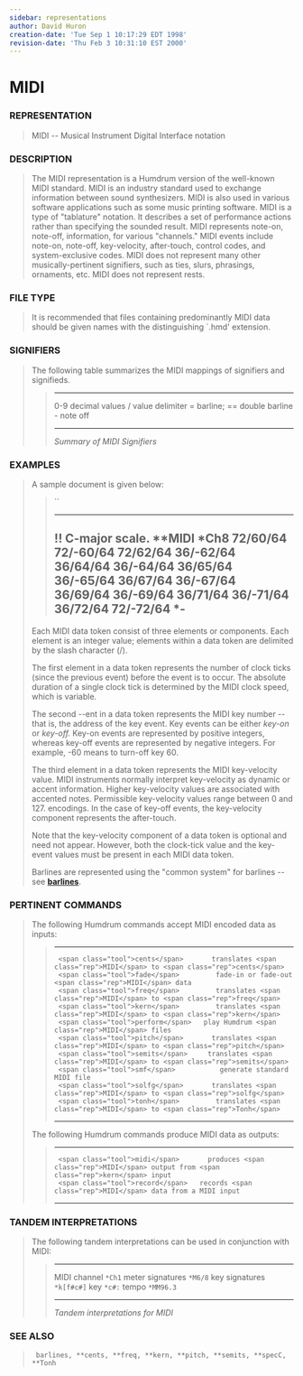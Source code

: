 ```yaml
---
sidebar: representations
author: David Huron
creation-date: 'Tue Sep 1 10:17:29 EDT 1998'
revision-date: 'Thu Feb 3 10:31:10 EST 2000'
---
```



MIDI
===============================

### REPRESENTATION

> <span class="rep">MIDI</span> \-- Musical Instrument Digital Interface notation

### DESCRIPTION

> The <span class="rep">MIDI</span> representation is a Humdrum version of the well-known
> MIDI standard. MIDI is an industry standard used to exchange
> information between sound synthesizers. MIDI is also used in various
> software applications such as some music printing software. MIDI is a
> type of \"tablature\" notation. It describes a set of performance
> actions rather than specifying the sounded result. MIDI represents
> note-on, note-off, information, for various \"channels.\" MIDI events
> include note-on, note-off, key-velocity, after-touch, control codes,
> and system-exclusive codes. MIDI does not represent many other
> musically-pertinent signifiers, such as ties, slurs, phrasings,
> ornaments, etc. MIDI does not represent rests.

### FILE TYPE

> It is recommended that files containing predominantly <span class="rep">MIDI</span> data
> should be given names with the distinguishing \`.hmd\' extension.

### SIGNIFIERS

> The following table summarizes the <span class="rep">MIDI</span> mappings of signifiers
> and signifieds.
>
> >   ----- ----------------------------
> >   0-9   decimal values
> >   /     value delimiter
> >   =     barline; == double barline
> >   \-    note off
> >   ----- ----------------------------
> >
> > *Summary of <span class="rep">MIDI</span> Signifiers*

### EXAMPLES

> A sample document is given below:
>
> > ``
> >
> >   --------------------
> >   !! C-major scale.
> >   \*\*MIDI
> >   \*Ch8
> >   72/60/64
> >   72/-60/64 72/62/64
> >   36/-62/64 36/64/64
> >   36/-64/64 36/65/64
> >   36/-65/64 36/67/64
> >   36/-67/64 36/69/64
> >   36/-69/64 36/71/64
> >   36/-71/64 36/72/64
> >   72/-72/64
> >   \*-
> >   --------------------
> >
> Each <span class="rep">MIDI</span> data token consist of three elements or components.
> Each element is an integer value; elements within a data token are
> delimited by the slash character (/).
>
> The first element in a data token represents the number of clock ticks
> (since the previous event) before the event is to occur. The absolute
> duration of a single clock tick is determined by the MIDI clock speed,
> which is variable.
>
> The second \--ent in a data token represents the MIDI key number \--
> that is, the address of the key event. Key events can be either
> *key-on* or *key-off.* Key-on events are represented by positive
> integers, whereas key-off events are represented by negative integers.
> For example, -60 means to turn-off key 60.
>
> The third element in a data token represents the MIDI key-velocity
> value. MIDI instruments normally interpret key-velocity as dynamic or
> accent information. Higher key-velocity values are associated with
> accented notes. Permissible key-velocity values range between 0 and
> 127. encodings. In the case of key-off events, the key-velocity
> component represents the after-touch.
>
> Note that the key-velocity component of a data token is optional and
> need not appear. However, both the clock-tick value and the key-event
> values must be present in each <span class="rep">MIDI</span> data token.
>
> Barlines are represented using the \"common system\" for barlines \--
> see [**barlines**](barlines.rep.html).

### PERTINENT COMMANDS

> The following Humdrum commands accept <span class="rep">MIDI</span> encoded data as
> inputs:
>
> >   -- ----------------------------------------- -------------------------------------------
> >      <span class="tool">cents</span>       translates <span class="rep">MIDI</span> to <span class="rep">cents</span>
> >      <span class="tool">fade</span>         fade-in or fade-out <span class="rep">MIDI</span> data
> >      <span class="tool">freq</span>         translates <span class="rep">MIDI</span> to <span class="rep">freq</span>
> >      <span class="tool">kern</span>         translates <span class="rep">MIDI</span> to <span class="rep">kern</span>
> >      <span class="tool">perform</span>   play Humdrum <span class="rep">MIDI</span> files
> >      <span class="tool">pitch</span>       translates <span class="rep">MIDI</span> to <span class="rep">pitch</span>
> >      <span class="tool">semits</span>     translates <span class="rep">MIDI</span> to <span class="rep">semits</span>
> >      <span class="tool">smf</span>           generate standard MIDI file
> >      <span class="tool">solfg</span>       translates <span class="rep">MIDI</span> to <span class="rep">solfg</span>
> >      <span class="tool">tonh</span>         translates <span class="rep">MIDI</span> to <span class="rep">Tonh</span>
> >   -- ----------------------------------------- -------------------------------------------
> >
> The following Humdrum commands produce <span class="rep">MIDI</span> data as outputs:
>
> >   -- --------------------------------------- ------------------------------------------------------
> >      <span class="tool">midi</span>       produces <span class="rep">MIDI</span> output from <span class="rep">kern</span> input
> >      <span class="tool">record</span>   records <span class="rep">MIDI</span> data from a MIDI input
> >   -- --------------------------------------- ------------------------------------------------------
> >
### TANDEM INTERPRETATIONS

> The following tandem interpretations can be used in conjunction with
> <span class="rep">MIDI</span>:
>
> >   ------------------ ------------
> >   MIDI channel       `*Ch1`
> >   meter signatures   `*M6/8`
> >   key signatures     `*k[f#c#]`
> >   key                `*c#:`
> >   tempo              `*MM96.3`
> >   ------------------ ------------
> >
> > *Tandem interpretations for <span class="rep">MIDI</span>*

### SEE ALSO

> ` barlines, **cents, **freq, **kern, **pitch, **semits, **specC, **Tonh`

